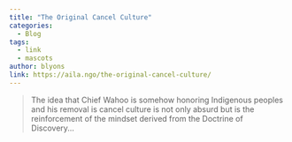 ```yaml
---
title: "The Original Cancel Culture"
categories:
  - Blog
tags:
  - link
  - mascots
author: blyons
link: https://aila.ngo/the-original-cancel-culture/
---
```


> The idea that Chief Wahoo is somehow honoring Indigenous peoples and his removal is cancel culture is not only absurd but is the reinforcement of the mindset derived from the Doctrine of Discovery...
